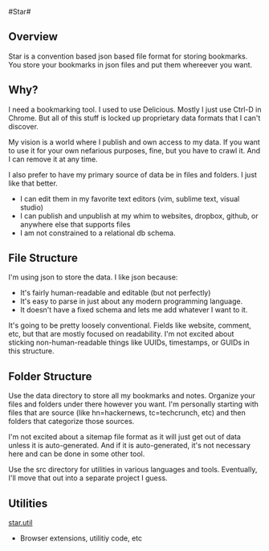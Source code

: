 #Star#

## Overview ##
Star is a convention based json based file format for storing bookmarks.  You store your bookmarks in json files and put them whereever you want.

## Why? ##
I need a bookmarking tool.  I used to use Delicious.  Mostly I just use Ctrl-D in Chrome.  But all of this stuff is locked up proprietary data formats that I can't discover.

My vision is a world where I publish and own access to my data.  If you want to use it for your own nefarious purposes, fine, but you have to crawl it.  And I can remove it at any time.

I also prefer to have my primary source of data be in files and folders.  I just like that better.  

* I can edit them in my favorite text editors (vim, sublime text, visual studio)
* I can publish and unpublish at my whim to websites, dropbox, github, or anywhere else that supports files
* I am not constrained to a relational db schema.

## File Structure ##
I'm using json to store the data.  I like json because:

* It's fairly human-readable and editable (but not perfectly)
* It's easy to parse in just about any modern programming language.
* It doesn't have a fixed schema and lets me add whatever I want to it.

It's going to be pretty loosely conventional.  Fields like website, comment, etc, but that are mostly focused on readability.  I'm not excited about sticking non-human-readable things like UUIDs, timestamps, or GUIDs in this structure.

## Folder Structure ##
Use the data directory to store all my bookmarks and notes.  Organize your files and folders under there however you want.  I'm personally starting with files that are source (like hn=hackernews, tc=techcrunch, etc) and then folders that categorize those sources.

I'm not excited about a sitemap file format as it will just get out of data unless it is auto-generated.  And if it is auto-generated, it's not necessary here and can be done in some other tool.

Use the src directory for utilities in various languages and tools.  Eventually, I'll move that out into a separate project I guess.

## Utilities ##
[star.util](https://github.com/tarr11/star.utils) 
* Browser extensions, utilitiy code, etc




